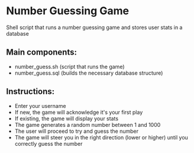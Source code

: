 # Number Guessing Game
Shell script that runs a number guessing game and stores user stats in a database

## Main components:
- number_guess.sh (script that runs the game)
- number_guess.sql (builds the necessary database structure)

## Instructions:
- Enter your username
- If new, the game will acknowledge it's your first play
- If existing, the game will display your stats
- The game generates a random number between 1 and 1000
- The user will proceed to try and guess the number
- The game will steer you in the right direction (lower or higher) until you correctly guess the number

